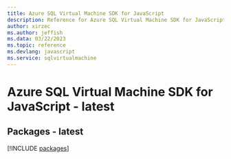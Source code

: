 ```yaml
---
title: Azure SQL Virtual Machine SDK for JavaScript
description: Reference for Azure SQL Virtual Machine SDK for JavaScript
author: xirzec
ms.author: jeffish
ms.data: 03/22/2023
ms.topic: reference
ms.devlang: javascript
ms.service: sqlvirtualmachine
---
```

# Azure SQL Virtual Machine SDK for JavaScript - latest
## Packages - latest
[!INCLUDE [packages](sql-virtual-machine-index.md)]